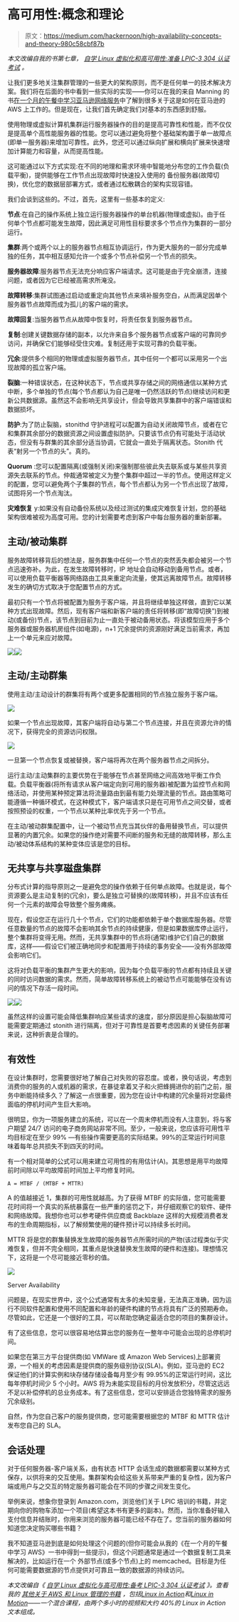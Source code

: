 # 高可用性:概念和理论

> 原文：<https://medium.com/hackernoon/high-availability-concepts-and-theory-980c58cbf87b>

*本文改编自我的书第七章，* [*自学 Linux 虚拟化和高可用性:准备 LPIC-3 304 认证考试*](https://www.amazon.com/gp/product/B06XTZ4YWQ/ref=as_li_tl?ie=UTF8&camp=1789&creative=9325&creativeASIN=B06XTZ4YWQ&linkCode=as2&tag=projemun-20&linkId=fa7577d96ed91ffe111b08665bcb53f9) *。*

让我们更多地关注集群管理的一些更大的架构原则，而不是任何单一的技术解决方案。我们将在后面的书中看到一些实际的实现——你可以在我的来自 Manning 的书[在一个月的午餐中学习亚马逊网络服务](https://livebook.manning.com/#!/book/learn-amazon-web-services-in-a-month-of-lunches/chapter-14)中了解到很多关于这是如何在亚马逊的 AWS 上工作的。但是现在，让我们首先确定我们对基本的东西感到舒服。

使用物理或虚拟计算机集群运行服务器操作的目的是提高可靠性和性能，而不仅仅是提高单个高性能服务器的性能。您可以通过避免将整个基础架构置于单一故障点(即单一服务器)来增加可靠性。此外，您还可以通过纵向扩展和横向扩展来快速增加计算能力和容量，从而提高性能。

这可能通过以下方式实现:在不同的地理和需求环境中智能地分布您的工作负载(负载平衡)，提供能够在工作节点出现故障时快速投入使用的
备份服务器(故障切换)，优化您的数据层部署方式，或者通过松散耦合的架构实现容错。

我们会谈到这些的。不过，首先，这里有一些基本的定义:

**节点**:在自己的操作系统上独立运行服务器操作的单台机器(物理或虚拟)。由于任何单个节点都可能发生故障，因此满足可用性目标要求多个节点作为集群的一部分运行。

**集群**:两个或两个以上的服务器节点相互协调运行，作为更大服务的一部分完成单独的任务，其中相互感知允许一个或多个节点补偿另一个节点的损失。

**服务器故障**:服务器节点无法充分响应客户端请求。这可能是由于完全崩溃，连接问题，或者因为它已经被高需求所淹没。

**故障转移**:集群试图通过启动或重定向其他节点来填补服务空白，从而满足因单个服务器节点故障而成为孤儿的客户端的需求。

**故障回复**:当服务器节点从故障中恢复时，将责任恢复到服务器节点。

**复制**:创建关键数据存储的副本，以允许来自多个服务器节点或客户端的可靠同步访问，并确保它们能够经受住灾难。复制还用于实现可靠的负载平衡。

**冗余**:提供多个相同的物理或虚拟服务器节点，其中任何一个都可以采用另一个出现故障的孤立客户端。

**裂脑**:一种错误状态，在这种状态下，节点或共享存储之间的网络通信以某种方式中断，多个单独的节点(每个节点都认为自己是唯一仍然活跃的节点)继续访问和更新公共数据源。虽然这不会影响无共享设计，但会导致共享集群中的客户端错误和数据损坏。

**防护**:为了防止裂脑，stonithd 守护进程可以配置为自动关闭故障节点，或者在它和集群其余部分的数据资源之间设置虚拟防护。只要该节点仍有可能处于活动状态，但没有与群集的其余部分适当协调，它就会一直处于隔离状态。Stonith 代表“射另一个节点的头”。真的。

**Quorum** :您可以配置隔离(或强制关闭)来强制那些彼此失去联系或与某些共享资源失去联系的节点。仲裁通常被定义为整个集群中超过一半的节点。使用这样定义的配置，您可以避免两个子集群的节点，每个节点都认为另一个节点出现了故障，试图将另一个节点淘汰。

**灾难恢复** y:如果没有自动备份系统以及经过测试的集成灾难恢复计划，您的基础架构很难被视为高度可用。您的计划需要考虑到客户中每台服务器的重新部署。

## 主动/被动集群

服务故障转移背后的想法是，服务群集中任何一个节点的突然丢失都会被另一个节点迅速弥补。为此，在发生故障转移时，IP 地址会自动移动到备用节点。或者，可以使用负载平衡器等网络路由工具来重定向流量，使其远离故障节点。故障转移发生的确切方式取决于您配置节点的方式。

最初只有一个节点将被配置为服务于客户端，并且将继续单独这样做，直到它以某种方式出现故障。然后，现有客户端和新客户端的责任将转移(即“故障切换”)到被动(或备份)节点，该节点到目前为止一直处于被动备用状态。将该模型应用于多个服务器或服务器机房组件(如电源)，n+1 冗余提供的资源刚好满足当前需求，再加上一个单元来应对故障。

![](img/e2343c38829f0bc113947b091118b2c2.png)![](img/b1fcfe5dc85157f1e5839ef99c768f8b.png)

## 主动/主动群集

使用主动/主动设计的群集将有两个或更多配置相同的节点独立服务于客户端。

![](img/63376ef7363f1a0225e7b1af7a32ca49.png)

如果一个节点出现故障，其客户端将自动与第二个节点连接，并且在资源允许的情况下，获得完全的资源访问权限。

![](img/212e2dfe0af66bafe2ef3d6c2837804a.png)

一旦第一个节点恢复或被替换，客户端将再次在两个服务器节点之间拆分。

运行主动/主动集群的主要优势在于能够在节点甚至网络之间高效地平衡工作负载。负载平衡器(将所有请求从客户端定向到可用的服务器)被配置为监控节点和网络活动，并使用某种预定算法将流量路由到最有能力处理流量的节点。路由策略可能遵循一种循环模式，在这种模式下，客户端请求只是在可用节点之间交替，或者按照预设的权重，一个节点以某种比率优先于另一个节点。

在主动/被动群集配置中，让一个被动节点充当其伙伴的备用替换节点，可以提供显著的内置冗余。如果您的操作绝对需要不间断的服务和无缝的故障转移，那么主动/被动体系结构的某种变体应该是您的目标。

## 无共享与共享磁盘集群

分布式计算的指导原则之一是避免您的操作依赖于任何单点故障。也就是说，每个资源要么是主动复制的(冗余)，要么是独立可替换的(故障转移)，并且不应该有任何一个元素的故障会导致整个服务瘫痪。

现在，假设您正在运行几十个节点，它们的功能都依赖于单个数据库服务器。尽管任意数量的节点的故障不会影响其余节点的持续健康，但是如果数据库停止运行，整个集群将变得无用。然而，无共享集群中的节点将(通常)维护它们自己的数据库，这样——假设它们被正确地同步和配置用于持续的事务安全——没有外部故障会影响它们。

这将对负载平衡的集群产生更大的影响，因为每个负载平衡的节点都有持续且关键的同时访问数据的需求。然而，简单故障转移系统上的被动节点可能能够在没有访问的情况下存活一段时间。

![](img/3b1ff48846100f823783e0a02ffb4bb1.png)![](img/3cb658087c3804f6f7c8da505ecdca69.png)

虽然这样的设置可能会降低集群响应某些请求的速度，部分原因是担心裂脑故障可能需要定期通过 stonith 进行隔离，但对于可靠性是首要考虑因素的关键任务部署来说，这种折衷是合理的。

## 有效性

在设计集群时，您需要很好地了解自己对失败的容忍度。或者，换句话说，考虑到消费你的服务的人或机器的需求，在暴徒拿着叉子和火把蜂拥进你的前门之前，服务中断能持续多久？了解这一点很重要，因为您在设计中构建的冗余量将对您最终面临的停机时间产生巨大影响。

很明显，你为一项服务建立的系统，可以在一个周末停机而没有人注意到，将与客户期望 24/7 访问的电子商务网站非常不同。至少，一般来说，您应该将可用性平均目标定在至少 99% —有些操作需要更高的实际结果。99%的正常运行时间意味着每年总共损失不到四天的时间。

有一个相对简单的公式可以用来建立可用性的有用估计(A)。其思想是用平均故障前时间除以平均故障前时间加上平均修复时间。

```
A = MTBF / (MTBF + MTTR)
```

A 的值越接近 1，集群的可用性就越高。为了获得 MTBF 的实际值，您可能需要花时间将一个真实的系统暴露在一些严重的惩罚之下，并仔细观察它的软件、硬件和网络故障。我想你也可以参考硬件供应商或 Backblaze 这样的大规模消费者发布的生命周期指标，以了解频繁使用的硬件预计可以持续多长时间。

MTTR 将是您的群集替换发生故障的服务器节点所需时间的产物(该过程类似于灾难恢复，但并不完全相同，其重点是快速替换发生故障的硬件和连接)。理想情况下，这将是一个尽可能接近零秒的值。

![](img/9094cbbcc4864d4d0553a25458f6ef5a.png)

Server Availability

问题是，在现实世界中，这个公式通常有太多的未知变量，无法真正准确，因为运行不同软件配置和使用不同配置和年龄的硬件构建的节点将具有广泛的预期寿命。尽管如此，它还是一个很好的工具，可以帮助您确定最适合您的项目的集群设计。

有了这些信息，您可以很容易地估算出您的服务在一整年中可能会出现的总停机时间。

如果您在第三方平台提供商(如 VMWare 或 Amazon Web Services)上部署资源，一个相关的考虑因素是提供商的服务级别协议(SLA)。例如，亚马逊的 EC2 保证他们的计算实例和块存储存储设备每月至少有 99.95%的正常运行时间，这比每年停机时间少 5 个小时。AWS 将为未能实现目标的月份发放积分，尽管这远远不足以补偿停机的总业务成本。有了这些信息，您可以安排适合您独特需求的服务冗余级别。

自然，作为您自己客户的服务提供商，您可能需要根据您的 MTBF 和 MTTR 估计发布您自己的 SLA。

## 会话处理

对于任何服务器-客户端关系，由有状态 HTTP 会话生成的数据都需要以某种方式保存，以供将来的交互使用。集群架构会给这些关系带来严重的复杂性，因为客户端或用户与之交互的特定服务器可能会在不同的步骤之间发生变化。

举例来说，想象你登录到 Amazon.com，浏览他们关于 LPIC 培训的书籍，并定期向你的购物车添加一个项目(希望这本书有更多的副本)。然而，当你准备好输入支付信息并结账时，你用来浏览的服务器可能已经不存在了。您当前的服务器如何知道您决定购买哪些书籍？

我不知道亚马逊到底是如何处理这个问题的(但你可能会从我的《在一个月的午餐中学习 AWS》一书中得到一些提示)，但这个问题通常是通过一个数据复制工具来解决的，比如运行在一个
外部节点(或多个节点)上的 memcached。目标是为任何可能需要数据源的节点提供对可靠且一致的数据源的持续访问。

*本文改编自《* [*自学 Linux 虚拟化与高可用性:备考 LPIC-3 304 认证考试*](https://www.amazon.com/gp/product/B06XTZ4YWQ/ref=as_li_tl?ie=UTF8&camp=1789&creative=9325&creativeASIN=B06XTZ4YWQ&linkCode=as2&tag=projemun-20&linkId=fa7577d96ed91ffe111b08665bcb53f9) *》。查看我的* [*其他关于 AWS 和 Linux 管理的书籍*](https://bootstrap-it.com/) *，包括*[*Linux in Action*](https://www.manning.com/books/linux-in-action?a_aid=bootstrap-it&a_bid=4ca15fc9)*和*[*Linux in Motion*](https://www.manning.com/livevideo/linux-in-motion?a_aid=bootstrap-it&a_bid=0c56986f&chan=motion1)*——一个混合课程，由两个多小时的视频和大约 40%的 Linux in Action 文本组成。*